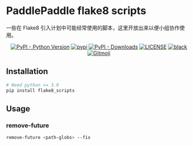 # PaddlePaddle flake8 scripts

一些在 Flake8 引入计划中可能经常使用的脚本，这里开放出来以便小组协作使用。

<p align="center">
   <a href="https://python.org/" target="_blank"><img alt="PyPI - Python Version" src="https://img.shields.io/pypi/pyversions/flake8_scripts?logo=python&style=flat-square"></a>
   <a href="https://pypi.org/project/flake8_scripts/" target="_blank"><img src="https://img.shields.io/pypi/v/flake8_scripts?style=flat-square" alt="pypi"></a>
   <a href="https://pypi.org/project/flake8_scripts/" target="_blank"><img alt="PyPI - Downloads" src="https://img.shields.io/pypi/dm/flake8_scripts?style=flat-square"></a>
   <a href="LICENSE"><img alt="LICENSE" src="https://img.shields.io/github/license/ShigureLab/flake8_scripts?style=flat-square"></a>
   <a href="https://github.com/psf/black"><img alt="black" src="https://img.shields.io/badge/code%20style-black-000000?style=flat-square"></a>
   <a href="https://gitmoji.dev"><img src="https://img.shields.io/badge/gitmoji-%20😜%20😍-FFDD67?style=flat-square" alt="Gitmoji"></a>
</p>

## Installation

```bash
# Need python >= 3.9
pip install flake8_scripts
```

## Usage

### remove-future

```bash
remove-future <path-globs> --fix
```
